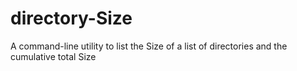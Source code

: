 # directory-Size
A command-line utility to list the Size of a list of directories and the cumulative total Size
